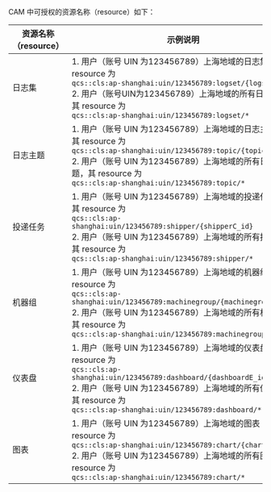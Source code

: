 CAM 中可授权的资源名称（resource）如下：

| 资源名称（resource） | 示例说明                                                     |
| -------------------- | ------------------------------------------------------------ |
| 日志集               | 1. 用户（账号 UIN 为123456789）上海地域的日志集 A，其 resource 为<br/>`qcs::cls:ap-shanghai:uin/123456789:logset/{logsetA_id}`<br/>2. 用户（账号UIN为123456789）上海地域的所有日志集 ，其 resource 为<br/>`qcs::cls:ap-shanghai:uin/123456789:logset/*` |
| 日志主题             | 1. 用户（账号 UIN 为123456789）上海地域的日志主题 B，其 resource 为<br/>`qcs::cls:ap-shanghai:uin/123456789:topic/{topicB_id}`<br/>2. 用户（账号 UIN 为123456789）上海地域的所有日志主题，其 resource 为<br/>`qcs::cls:ap-shanghai:uin/123456789:topic/*` |
| 投递任务             | 1. 用户（账号 UIN 为123456789）上海地域的投递任务 C，其 resource 为 <br/>`qcs::cls:ap-shanghai:uin/123456789:shipper/{shipperC_id}`<br/>2. 用户（账号 UIN 为123456789）上海地域的所有投递任务其 resource 为<br/>`qcs::cls:ap-shanghai:uin/123456789:shipper/*` |
| 机器组               | 1. 用户（账号 UIN 为123456789）上海地域的机器组 D，其 resource 为 <br/>`qcs::cls:ap-shanghai:uin/123456789:machinegroup/{machinegroupD_id}`<br/>2. 用户（账号 UIN 为123456789）上海地域的所有机器组，其 resource 为<br/>`qcs::cls:ap-shanghai:uin/123456789:machinegroup/*` |
| 仪表盘               | 1. 用户（账号 UIN 为123456789）上海地域的仪表盘 E，其 resource 为 <br/>`qcs::cls:ap-shanghai:uin/123456789:dashboard/{dashboardE_id}`<br/>2. 用户（账号 UIN 为123456789）上海地域的所有仪表盘，其 resource 为<br/>`qcs::cls:ap-shanghai:uin/123456789:dashboard/*` |
| 图表                 | 1. 用户（账号 UIN 为123456789）上海地域的图表 F，其 resource 为 <br/>`qcs::cls:ap-shanghai:uin/123456789:chart/{chartF_id}`<br/>2. 用户（账号 UIN 为123456789）上海地域的所有图表，其 resource 为<br/>`qcs::cls:ap-shanghai:uin/123456789:chart/*` |

